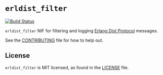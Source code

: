 # `erldist_filter`

[![Build Status](https://github.com/WhatsApp/erldist_filter/actions/workflows/ci.yml/badge.svg?branch=main)](https://github.com/WhatsApp/erldist_filter/actions)

`erldist_filter` NIF for filtering and logging [Erlang Dist Protocol](https://www.erlang.org/doc/apps/erts/erl_dist_protocol.html) messages.

See the [CONTRIBUTING](CONTRIBUTING.md) file for how to help out.

## License

`erldist_filter` is MIT licensed, as found in the [LICENSE](LICENSE.md) file.
